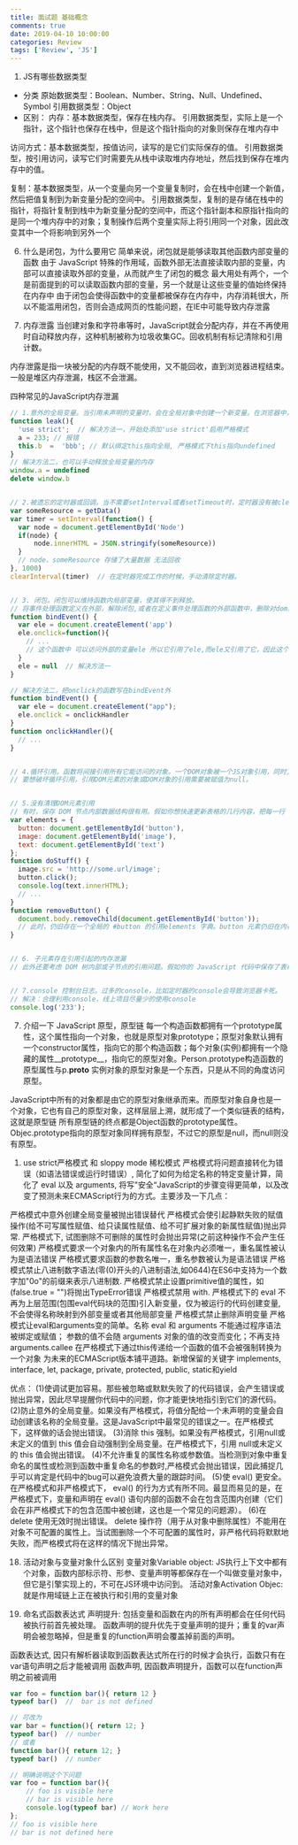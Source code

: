 ```yaml
---
title: 面试题 基础概念
comments: true
date: 2019-04-10 10:00:00
categories: Review
tags: ['Review', 'JS']
---
```


1. JS有哪些数据类型
* 分类
原始数据类型：Boolean、Number、String、Null、Undefined、Symbol
引用数据类型：Object
* 区别：
内存：基本数据类型，保存在栈内存。 引用数据类型，实际上是一个指针，这个指针也保存在栈中，但是这个指针指向的对象则保存在堆内存中

访问方式：基本数据类型，按值访问，读写的是它们实际保存的值。 引用数据类型，按引用访问，读写它们时需要先从栈中读取堆内存地址，然后找到保存在堆内存中的值。

复制：基本数据类型，从一个变量向另一个变量复制时，会在栈中创建一个新值，然后把值复制到为新变量分配的空间中。 引用数据类型，复制的是存储在栈中的指针，将指针复制到栈中为新变量分配的空间中，而这个指针副本和原指针指向的是同一个堆内存中的对象；复制操作后两个变量实际上将引用同一个对象，因此改变其中一个将影响到另外一个

6. 什么是闭包，为什么要用它
简单来说，闭包就是能够读取其他函数内部变量的函数
由于 JavaScript 特殊的作用域，函数外部无法直接读取内部的变量，内部可以直接读取外部的变量，从而就产生了闭包的概念
最大用处有两个，一个是前面提到的可以读取函数内部的变量，另一个就是让这些变量的值始终保持在内存中
由于闭包会使得函数中的变量都被保存在内存中，内存消耗很大，所以不能滥用闭包，否则会造成网页的性能问题，在IE中可能导致内存泄露

12. 内存泄露
当创建对象和字符串等时，JavaScript就会分配内存，并在不再使用时自动释放内存，这种机制被称为垃圾收集GC。回收机制有标记清除和引用计数。

内存泄露是指一块被分配的内存既不能使用，又不能回收，直到浏览器进程结束。一般是堆区内存泄漏，栈区不会泄漏。

四种常见的JavaScript内存泄漏
```JavaScript
// 1.意外的全局变量。当引用未声明的变量时，会在全局对象中创建一个新变量。在浏览器中，全局对象将是window
function leak(){
  'use strict';  // 解决方法一，开始处添加'use strict'启用严格模式
  a = 233; // 报错
  this.b  =  'bbb'; // 默认绑定this指向全局, 严格模式下this指向undefined
}
// 解决方法二，也可以手动释放全局变量的内存
window.a = undefined
delete window.b 


// 2.被遗忘的定时器或回调。当不需要setInterval或者setTimeout时，定时器没有被clear，定时器的回调函数以及内部依赖的变量都不能被回收，造成内存泄漏。
var someResource = getData()
var timer = setInterval(function() {
  var node = document.getElementById('Node')
  if(node) {
      node.innerHTML = JSON.stringify(someResource))
  }
  // node、someResource 存储了大量数据 无法回收
}, 1000)
clearInterval(timer)  // 在定时器完成工作的时候，手动清除定时器。


// 3. 闭包。闭包可以维持函数内局部变量，使其得不到释放。
// 将事件处理函数定义在外部，解除闭包,或者在定义事件处理函数的外部函数中，删除对dom的引用
function bindEvent() { 
  var ele = document.createElement('app')
  ele.onclick=function(){ 
    // ...
    // 这个函数中 可以访问外部的变量ele 所以它引用了ele,而ele又引用了它，因此这个事件绑定将会造成内存泄露
  } 
  ele = null  // 解决方法一
}

// 解决方法二，把onclick的函数写在bindEvent外
function bindEvent() { 
  var ele = document.createElement("app"); 
  ele.onclick = onclickHandler
} 
function onclickHandler(){ 
  // ...
}


// 4.循环引用。函数将间接引用所有它能访问的对象。一个DOM对象被一个JS对象引用，同时又引用同一个或其它的JS对象。
// 要想破坏循环引用，引用DOM元素的对象或DOM对象的引用需要被赋值为null。


// 5.没有清理DOM元素引用
// 有时，保存 DOM 节点内部数据结构很有用。假如你想快速更新表格的几行内容，把每一行 DOM 存成字典（JSON 键值对）或者数组很有意义。此时，同样的 DOM 元素存在两个引用：一个在 DOM 树中，另一个在字典中。将来你决定删除这些行时，需要把两个引用都清除。
var elements = {
  button: document.getElementById('button'),
  image: document.getElementById('image'),
  text: document.getElementById('text')
};
function doStuff() {
  image.src = 'http://some.url/image';
  button.click();
  console.log(text.innerHTML);
  // ...
}
function removeButton() {
  document.body.removeChild(document.getElementById('button'));
  // 此时，仍旧存在一个全局的 #button 的引用elements 字典。button 元素仍旧在内存中，不能被 GC 回收。
}


// 6. 子元素存在引用引起的内存泄漏
// 此外还要考虑 DOM 树内部或子节点的引用问题。假如你的 JavaScript 代码中保存了表格某一个 <td> 的引用。将来决定删除整个表格的时候，直觉认为 GC 会回收除了已保存的 <td> 以外的其它节点。实际情况并非如此：此 <td> 是表格的子节点，子元素与父元素是引用关系。由于代码保留了 <td> 的引用，导致整个表格仍待在内存中。保存 DOM 元素引用的时候，要小心谨慎。


// 7.console 控制台日志。过多的console，比如定时器的console会导致浏览器卡死。
// 解决：合理利用console，线上项目尽量少的使用console
console.log('233');
```

7. 介绍一下 JavaScript 原型，原型链
每一个构造函数都拥有一个prototype属性，这个属性指向一个对象，也就是原型对象prototype；原型对象默认拥有一个constructor属性，指向它的那个构造函数；每个对象(实例)都拥有一个隐藏的属性__prototype__，指向它的原型对象。Person.prototype构造函数的原型属性与p.__proto__ 实例对象的原型对象是一个东西，只是从不同的角度访问原型。

JavaScript中所有的对象都是由它的原型对象继承而来。而原型对象自身也是一个对象，它也有自己的原型对象，这样层层上溯，就形成了一个类似链表的结构，这就是原型链
所有原型链的终点都是Object函数的prototype属性。Objec.prototype指向的原型对象同样拥有原型，不过它的原型是null，而null则没有原型。


1. use strict严格模式 和 sloppy mode 稀松模式
严格模式将问题直接转化为错误（如语法错误或运行时错误）, 简化了如何为给定名称的特定变量计算，简化了 eval 以及 arguments, 将写"安全“JavaScript的步骤变得更简单，以及改变了预测未来ECMAScript行为的方式。主要涉及一下几点：

严格模式中意外创建全局变量被抛出错误替代
严格模式会使引起静默失败的赋值操作(给不可写属性赋值、给只读属性赋值、给不可扩展对象的新属性赋值)抛出异常. 
严格模式下, 试图删除不可删除的属性时会抛出异常(之前这种操作不会产生任何效果)
严格模式要求一个对象内的所有属性名在对象内必须唯一，重名属性被认为是语法错误
严格模式要求函数的参数名唯一，重名参数被认为是语法错误
严格模式禁止八进制数字语法(零(0)开头的八进制语法,如0644)在ES6中支持为一个数字加"0o"的前缀来表示八进制数.
严格模式禁止设置primitive值的属性，如(false.true = "")将抛出TypeError错误
严格模式禁用 with.
严格模式下的 eval 不再为上层范围(包围eval代码块的范围)引入新变量，仅为被运行的代码创建变量, 不会使得名称映射到外部变量或者其他局部变量
严格模式禁止删除声明变量
严格模式让eval和arguments变的简单。名称 eval 和 arguments 不能通过程序语法被绑定或赋值；
参数的值不会随 arguments 对象的值的改变而变化；不再支持 arguments.callee
在严格模式下通过this传递给一个函数的值不会被强制转换为一个对象
为未来的ECMAScript版本铺平道路。新增保留的关键字 implements, interface, let, package, private, protected, public, static和yield

优点：
(1)使调试更加容易。那些被忽略或默默失败了的代码错误，会产生错误或抛出异常，因此尽早提醒你代码中的问题，你才能更快地指引到它们的源代码。
(2)防止意外的全局变量。如果没有严格模式，将值分配给一个未声明的变量会自动创建该名称的全局变量。这是JavaScript中最常见的错误之一。在严格模式下，这样做的话会抛出错误。
(3)消除 this 强制。如果没有严格模式，引用null或未定义的值到 this 值会自动强制到全局变量。在严格模式下，引用 null或未定义的 this 值会抛出错误。
(4)不允许重复的属性名称或参数值。当检测到对象中重复命名的属性或检测到函数中重复命名的参数时,严格模式会抛出错误，因此捕捉几乎可以肯定是代码中的bug可以避免浪费大量的跟踪时间。
(5)使 eval() 更安全。在严格模式和非严格模式下， eval() 的行为方式有所不同。最显而易见的是，在严格模式下，变量和声明在 eval() 语句内部的函数不会在包含范围内创建（它们会在非严格模式下的包含范围中被创建，这也是一个常见的问题源）。
(6)在 delete 使用无效时抛出错误。 delete 操作符（用于从对象中删除属性）不能用在对象不可配置的属性上。当试图删除一个不可配置的属性时，非严格代码将默默地失败，而严格模式将在这样的情况下抛出异常。


18. 活动对象与变量对象什么区别
变量对象Variable object: JS执行上下文中都有个对象，函数内部标示符、形参、变量声明等都保存在一个叫做变量对象中，但它是引擎实现上的，不可在JS环境中访问到。
活动对象Activation Objec: 就是作用域链上正在被执行和引用的变量对象

21. 命名式函数表达式
声明提升: 包括变量和函数在内的所有声明都会在任何代码被执行前首先被处理。
函数声明的提升优先于变量声明的提升；重复的var声明会被忽略掉，但是重复的function声明会覆盖掉前面的声明。

函数表达式, 因只有解析器读取到函数表达式所在行的时候才会执行，函数只有在var语句声明之后才能被调用
函数声明, 因函数声明提升，函数可以在function声明之前被调用
```JavaScript
var foo = function bar(){ return 12 }
typeof bar()  //  bar is not defined

// 可改为
var bar = function(){ return 12; }
typeof bar()  // number
// 或者
function bar(){ return 12; }
typeof bar()  // number

// 明确说明这个下问题
var foo = function bar(){ 
    // foo is visible here 
    // bar is visible here
    console.log(typeof bar) // Work here
};
// foo is visible here
// bar is not defined here
```